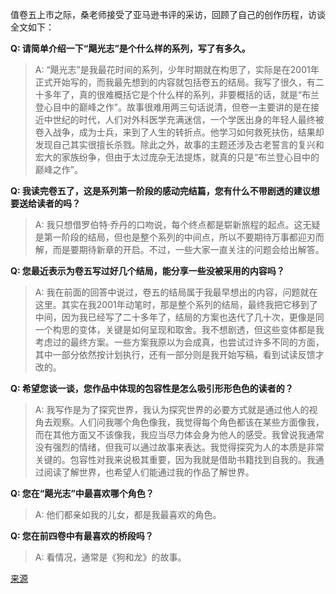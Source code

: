 值卷五上市之际，桑老师接受了亚马逊书评的采访，回顾了自己的创作历程，访谈全文如下：

**Q: 请简单介绍一下“飓光志”是个什么样的系列，写了有多久。**

> A: “飓光志”是我最花时间的系列，少年时期就在构思了，实际是在2001年正式开始写的，而我最先想到的内容就包括卷五的结局。我写了很久，有二十多年了，真的很难概括它是个什么样的系列，非要概括的话，就是“布兰登心目中的巅峰之作”。故事很难用两三句话说清，但卷一主要讲的是在接近中世纪的时代，人们对外科医学充满迷信，一个学医出身的年轻人最终被卷入战争，成为士兵，来到了人生的转折点。他学习如何救死扶伤，结果却发现自己其实很擅长杀戮。除此之外，故事的主题还涉及古老誓言的复兴和宏大的家族纷争，但由于太过庞杂无法提炼，就真的只是“布兰登心目中的巅峰之作”。

**Q: 我读完卷五了，这是系列第一阶段的感动完结篇，您有什么不带剧透的建议想要送给读者的吗？**

> A: 我只想借罗伯特·乔丹的口吻说，每个终点都是崭新旅程的起点。这无疑是第一阶段的结局，但也是整个系列的中间点，所以不要期待万事都迎刃而解，而是要期待新章的开启。不过，一些大家一直关注的问题会给出解答。

**Q: 您最近表示为卷五写过好几个结局，能分享一些没被采用的内容吗？**

> A: 我在前面的回答中说过，卷五的结局属于我最早想出的内容，问题就在这里。其实在我2001年动笔时，那是整个系列的结局，最终我把它移到了中间，因为我已经写了二十多年了，结局的方案也迭代了几十次，更像是同一个构思的变体，关键是如何呈现和取舍。我不想剧透，但这些变体都是我考虑过的最终方案。一些方案我原以为会成真，也尝试过许多不同的方面，其中一部分依然按计划执行，还有一部分则是我开始写稿，看到试读反馈才改的。

**Q: 希望您谈一谈，您作品中体现的包容性是怎么吸引形形色色的读者的？**

> A: 我写作是为了探究世界，我认为探究世界的必要方式就是通过他人的视角去观察。人们问我哪个角色像我，我觉得每个角色都该在某些方面像我，而在其他方面又不该像我，我应当尽力体会身为他人的感受。我曾说我通常没有强烈的情绪，但我可以通过故事来表达。我觉得探究为人的本质是非常关键的。包容性对我来说极其重要，因为我就是借助书籍找到自我的。我通过阅读了解世界，也希望人们能通过我的作品了解世界。

**Q: 您在“飓光志”中最喜欢哪个角色？**

> A: 他们都亲如我的儿女，都是我最喜欢的角色。

**Q: 您在前四卷中有最喜欢的桥段吗？**

> A: 看情况，通常是《狗和龙》的故事。

[来源](https://www.amazon.com/amazonbookreview/read/B0DQ91Y3Y3)